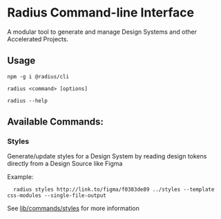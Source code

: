 # Radius Command-line Interface

A modular tool to generate and manage Design Systems and other Accelerated Projects.

## Usage

```
npm -g i @radius/cli

radius <command> [options]

radius --help
```

## Available Commands:

### Styles

Generate/update styles for a Design System by reading design tokens directly from a Design Source like Figma

Example:

```
  radius styles http://link.to/figma/f0383de89 ../styles --template css-modules --single-file-output
```

See [lib/commands/styles](lib/commands/styles) for more information
